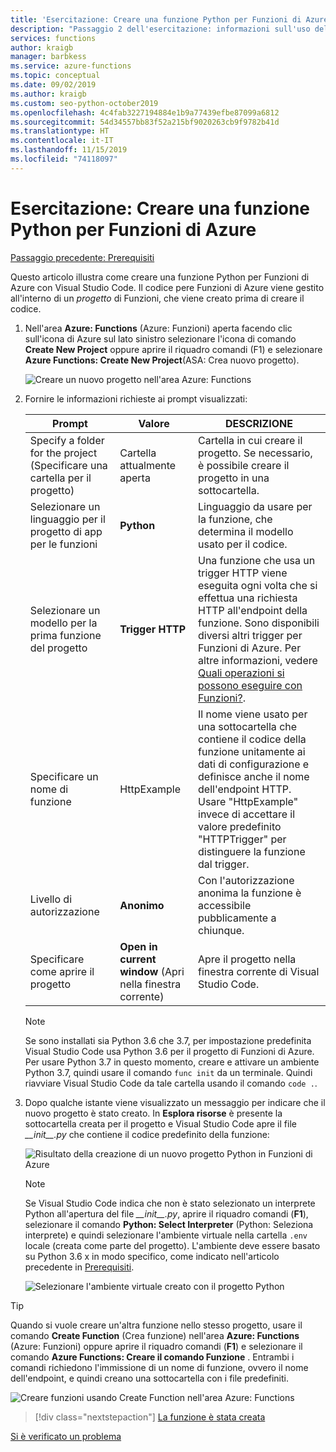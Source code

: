 ```yaml
---
title: 'Esercitazione: Creare una funzione Python per Funzioni di Azure con Visual Studio Code'
description: "Passaggio 2 dell'esercitazione: informazioni sull'uso dell'estensione Funzioni di Azure per VS Code."
services: functions
author: kraigb
manager: barbkess
ms.service: azure-functions
ms.topic: conceptual
ms.date: 09/02/2019
ms.author: kraigb
ms.custom: seo-python-october2019
ms.openlocfilehash: 4c4fab3227194884e1b9a77439efbe87099a6812
ms.sourcegitcommit: 54d34557bb83f52a215bf9020263cb9f9782b41d
ms.translationtype: HT
ms.contentlocale: it-IT
ms.lasthandoff: 11/15/2019
ms.locfileid: "74118097"
---
```

# <a name="tutorial-create-a-python-function-for-azure-functions"></a>Esercitazione: Creare una funzione Python per Funzioni di Azure

[Passaggio precedente: Prerequisiti](tutorial-vs-code-serverless-python-01.md)

Questo articolo illustra come creare una funzione Python per Funzioni di Azure con Visual Studio Code. Il codice pere Funzioni di Azure viene gestito all'interno di un _progetto_ di Funzioni, che viene creato prima di creare il codice.

1. Nell'area **Azure: Functions** (Azure: Funzioni) aperta facendo clic sull'icona di Azure sul lato sinistro selezionare l'icona di comando **Create New Project** oppure aprire il riquadro comandi (F1) e selezionare **Azure Functions: Create New Project**(ASA: Crea nuovo progetto).

    ![Creare un nuovo progetto nell'area Azure: Functions](media/tutorial-vs-code-serverless-python/create-a-new-project-in-azure-functions-explorer.png)

1. Fornire le informazioni richieste ai prompt visualizzati:

    | Prompt | Valore | DESCRIZIONE |
    | --- | --- | --- |
    | Specify a folder for the project (Specificare una cartella per il progetto) | Cartella attualmente aperta | Cartella in cui creare il progetto. Se necessario, è possibile creare il progetto in una sottocartella. |
    | Selezionare un linguaggio per il progetto di app per le funzioni | **Python** | Linguaggio da usare per la funzione, che determina il modello usato per il codice. |
    | Selezionare un modello per la prima funzione del progetto | **Trigger HTTP** | Una funzione che usa un trigger HTTP viene eseguita ogni volta che si effettua una richiesta HTTP all'endpoint della funzione. Sono disponibili diversi altri trigger per Funzioni di Azure. Per altre informazioni, vedere [Quali operazioni si possono eseguire con Funzioni?](/azure/azure-functions/functions-overview#what-can-i-do-with-functions). |
    | Specificare un nome di funzione | HttpExample | Il nome viene usato per una sottocartella che contiene il codice della funzione unitamente ai dati di configurazione e definisce anche il nome dell'endpoint HTTP. Usare "HttpExample" invece di accettare il valore predefinito "HTTPTrigger" per distinguere la funzione dal trigger. |
    | Livello di autorizzazione | **Anonimo** | Con l'autorizzazione anonima la funzione è accessibile pubblicamente a chiunque. |
    | Specificare come aprire il progetto | **Open in current window** (Apri nella finestra corrente) | Apre il progetto nella finestra corrente di Visual Studio Code. |

    > [!NOTE]
    > Se sono installati sia Python 3.6 che 3.7, per impostazione predefinita Visual Studio Code usa Python 3.6 per il progetto di Funzioni di Azure. Per usare Python 3.7 in questo momento, creare e attivare un ambiente Python 3.7, quindi usare il comando `func init` da un terminale. Quindi riavviare Visual Studio Code da tale cartella usando il comando `code .`.

1. Dopo qualche istante viene visualizzato un messaggio per indicare che il nuovo progetto è stato creato. In **Esplora risorse** è presente la sottocartella creata per il progetto e Visual Studio Code apre il file *\_\_init\_\_.py* che contiene il codice predefinito della funzione:

    ![Risultato della creazione di un nuovo progetto Python in Funzioni di Azure](media/tutorial-vs-code-serverless-python/display-results-of-new-python-project-in-azure-functions.png)

    > [!NOTE]
    > Se Visual Studio Code indica che non è stato selezionato un interprete Python all'apertura del file *\_\_init\_\_.py*, aprire il riquadro comandi (**F1**), selezionare il comando **Python: Select Interpreter** (Python: Seleziona interprete) e quindi selezionare l'ambiente virtuale nella cartella `.env` locale (creata come parte del progetto). L'ambiente deve essere basato su Python 3.6 x in modo specifico, come indicato nell'articolo precedente in [Prerequisiti](tutorial-vs-code-serverless-python-01.md#prerequisites).
    >
    > ![Selezionare l'ambiente virtuale creato con il progetto Python](media/tutorial-vs-code-serverless-python/select-virtual-environment-created-with-the-python-project.png)

> [!TIP]
> Quando si vuole creare un'altra funzione nello stesso progetto, usare il comando **Create Function** (Crea funzione) nell'area **Azure: Functions** (Azure: Funzioni) oppure aprire il riquadro comandi (**F1**) e selezionare il comando **Azure Functions: Creare il comando Funzione** . Entrambi i comandi richiedono l'immissione di un nome di funzione, ovvero il nome dell'endpoint, e quindi creano una sottocartella con i file predefiniti.
>
> ![Creare funzioni usando Create Function nell'area Azure: Functions](media/tutorial-vs-code-serverless-python/create-new-functions-in-azure-functions-explorer.png)

> [!div class="nextstepaction"]
> [La funzione è stata creata](tutorial-vs-code-serverless-python-03.md)

[Si è verificato un problema](https://www.research.net/r/PWZWZ52?tutorial=vscode-functions-python&step=02-create-function)
